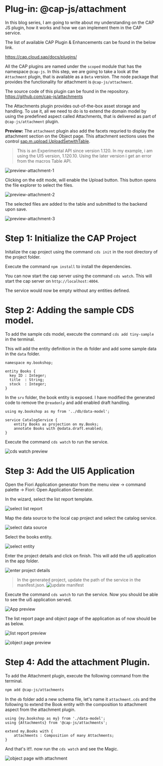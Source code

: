 # Plug-in: @cap-js/attachment

In this blog series, I am going to write about my understanding on the CAP JS plugin, how it works and how we can implement them in the CAP service. 

The list of available CAP Plugin & Enhancements can be found in the below link. 

https://cap.cloud.sap/docs/plugins/

All the CAP plugins are named under the `scoped` module that has the namespace `@cap-js`. In this step, we are going 
to take a look at the `Attachment` plugin, that is available as a `Beta` version. The node package that provides the functionality for attachment is `@cap-js/attachment`. 

The source code of this plugin can be found in the repository. 
https://github.com/cap-js/attachments

The Attachments plugin provides out-of-the-box asset storage and handling. To use it, all we need to do is to extend the domain model by using the predefined aspect called Attachments, that is delivered as part of `@cap-js/attachment` plugin. 

**Preview:** 
The `attachment` plugin also add the facets requried to display the attachment section on the Object page. This attachment sections uses the control <a href="https://sapui5.hana.ondemand.com/#/api/sap.m.upload.UploadSetwithTable">sap.m.upload.UploadSetwithTable</a>.

> This is an Experimental API since version 1.120. In my example, i am using the UI5 version, 1.120.10. Using the later version i get an error from the macros Table API. 

![preview-attachment-1](./assets/images/preview-attachment-1.png)

Clicking on the edit mode, will enable the Upload button. This button opens the file explorer to select the files. 

![preview-attachment-2](./assets/images/preview-attachment-2.png)

The selected files are added to the table and submitted to the backend upon save. 

![preview-attachment-3](./assets/images/preview-attachment-3.png)


# Step 1: Initialize the CAP Project

Initalize the cap project using the command `cds init` in the root directory of the project folder. 

Execute the command `npm install` to install the dependencies. 

You can now start the cap server using the command `cds watch`. This will start the cap server on `http://localhost:4004`. 

The service would now be empty without any entities defined. 

# Step 2: Adding the sample CDS model.

To add the sample cds model, execute the command `cds add tiny-sample` in the terminal. 

This will add the entity definition in the `db` folder and add some sample data in the `data` folder. 

```
namespace my.bookshop;

entity Books {
  key ID : Integer;
  title  : String;
  stock  : Integer;
}
```

In the `srv` folder, the book entity is exposed. I have modified the generated code to remove the `@readonly` and add enabled draft handling. 

```
using my.bookshop as my from '../db/data-model';

service CatalogService {
    entity Books as projection on my.Books;
    annotate Books with @odata.draft.enabled;
}
```

Execute the command `cds watch` to run the service. 

![cds watch preview](./assets/images/cds-watch-preview.png)

# Step 3: Add the UI5 Application 

Open the Fiori Application generator from the menu view -> command palette -> Fiori: Open Application Generator. 

In the wizard, select the list report template. 

![select list report](./assets/images/select-list-report.png)

Map the data source to the local cap project and select the catalog service. 

![select data source](./assets/images/select-data-source.png)

Select the books entity. 

![select entity](./assets/images/select_entity.png)

Enter the project details and click on finish. This will add the ui5 application in the app folder. 

![enter project details](./assets/images/enter_project_details.png)

> In the generated project, update the path of the service in the manifest.json.
> ![update manifest](./assets/images/update-manifest.png)

Execute the command `cds watch` to run the service. Now you should be able to see the ui5 application served. 

![App preview](./assets/images/manage-bookshop-ui.png)

The list report page and object page of the application as of now should be as below. 

![list report preview](./assets/images/list-report-preview.png)

![object page preview](./assets/images/object-page-preview.png)

# Step 4: Add the attachment Plugin. 

To add the Attachment plugin, execute the following command from the terminal.

```sh
npm add @cap-js/attachments
```

In the `db` folder add a new schema file, let's name it `attachment.cds` and the following to extend the Book entity with the composition to attachment aspect from the attachment plugin. 

```
using {my.bookshop as my} from './data-model';
using {Attachments} from '@cap-js/attachments';

extend my.Books with {
    attachments : Composition of many Attachments;
}
```

And that's it!!. now run the `cds watch` and see the Magic. 

![object page with attachment](./assets/images/object-page-with-attachment.png)